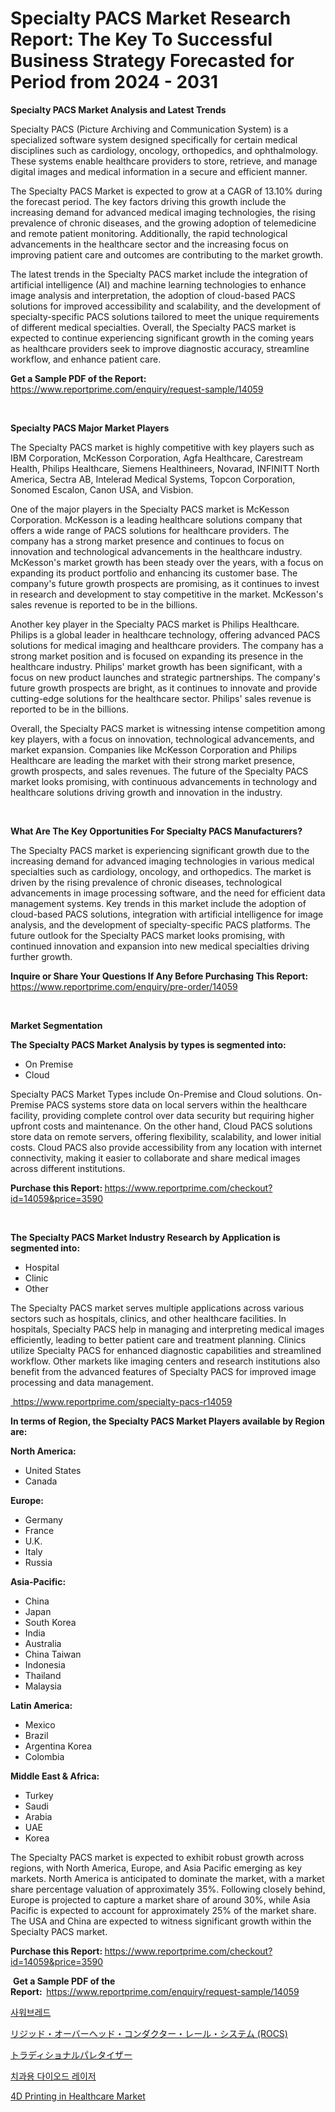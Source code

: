 <p><h1>Specialty PACS Market Research Report: The Key To Successful Business Strategy Forecasted for Period from 2024 - 2031</h1></p><p><strong>Specialty PACS Market Analysis and Latest Trends</strong></p>
<p><p>Specialty PACS (Picture Archiving and Communication System) is a specialized software system designed specifically for certain medical disciplines such as cardiology, oncology, orthopedics, and ophthalmology. These systems enable healthcare providers to store, retrieve, and manage digital images and medical information in a secure and efficient manner.</p><p>The Specialty PACS Market is expected to grow at a CAGR of 13.10% during the forecast period. The key factors driving this growth include the increasing demand for advanced medical imaging technologies, the rising prevalence of chronic diseases, and the growing adoption of telemedicine and remote patient monitoring. Additionally, the rapid technological advancements in the healthcare sector and the increasing focus on improving patient care and outcomes are contributing to the market growth.</p><p>The latest trends in the Specialty PACS market include the integration of artificial intelligence (AI) and machine learning technologies to enhance image analysis and interpretation, the adoption of cloud-based PACS solutions for improved accessibility and scalability, and the development of specialty-specific PACS solutions tailored to meet the unique requirements of different medical specialties. Overall, the Specialty PACS market is expected to continue experiencing significant growth in the coming years as healthcare providers seek to improve diagnostic accuracy, streamline workflow, and enhance patient care.</p></p>
<p><strong>Get a Sample PDF of the Report:&nbsp;</strong> <a href="https://www.reportprime.com/enquiry/request-sample/14059">https://www.reportprime.com/enquiry/request-sample/14059</a></p>
<p>&nbsp;</p>
<p><strong>Specialty PACS Major Market Players</strong></p>
<p><p>The Specialty PACS market is highly competitive with key players such as IBM Corporation, McKesson Corporation, Agfa Healthcare, Carestream Health, Philips Healthcare, Siemens Healthineers, Novarad, INFINITT North America, Sectra AB, Intelerad Medical Systems, Topcon Corporation, Sonomed Escalon, Canon USA, and Visbion. </p><p>One of the major players in the Specialty PACS market is McKesson Corporation. McKesson is a leading healthcare solutions company that offers a wide range of PACS solutions for healthcare providers. The company has a strong market presence and continues to focus on innovation and technological advancements in the healthcare industry. McKesson's market growth has been steady over the years, with a focus on expanding its product portfolio and enhancing its customer base. The company's future growth prospects are promising, as it continues to invest in research and development to stay competitive in the market. McKesson's sales revenue is reported to be in the billions.</p><p>Another key player in the Specialty PACS market is Philips Healthcare. Philips is a global leader in healthcare technology, offering advanced PACS solutions for medical imaging and healthcare providers. The company has a strong market position and is focused on expanding its presence in the healthcare industry. Philips' market growth has been significant, with a focus on new product launches and strategic partnerships. The company's future growth prospects are bright, as it continues to innovate and provide cutting-edge solutions for the healthcare sector. Philips' sales revenue is reported to be in the billions.</p><p>Overall, the Specialty PACS market is witnessing intense competition among key players, with a focus on innovation, technological advancements, and market expansion. Companies like McKesson Corporation and Philips Healthcare are leading the market with their strong market presence, growth prospects, and sales revenues. The future of the Specialty PACS market looks promising, with continuous advancements in technology and healthcare solutions driving growth and innovation in the industry.</p></p>
<p>&nbsp;</p>
<p><strong>What Are The Key Opportunities For Specialty PACS Manufacturers?</strong></p>
<p><p>The Specialty PACS market is experiencing significant growth due to the increasing demand for advanced imaging technologies in various medical specialties such as cardiology, oncology, and orthopedics. The market is driven by the rising prevalence of chronic diseases, technological advancements in image processing software, and the need for efficient data management systems. Key trends in this market include the adoption of cloud-based PACS solutions, integration with artificial intelligence for image analysis, and the development of specialty-specific PACS platforms. The future outlook for the Specialty PACS market looks promising, with continued innovation and expansion into new medical specialties driving further growth.</p></p>
<p><strong>Inquire or Share Your Questions If Any Before Purchasing This Report:</strong> <a href="https://www.reportprime.com/enquiry/pre-order/14059">https://www.reportprime.com/enquiry/pre-order/14059</a></p>
<p>&nbsp;</p>
<p><strong>Market Segmentation</strong></p>
<p><strong>The Specialty PACS Market Analysis by types is segmented into:</strong></p>
<p><ul><li>On Premise</li><li>Cloud</li></ul></p>
<p><p>Specialty PACS Market Types include On-Premise and Cloud solutions. On-Premise PACS systems store data on local servers within the healthcare facility, providing complete control over data security but requiring higher upfront costs and maintenance. On the other hand, Cloud PACS solutions store data on remote servers, offering flexibility, scalability, and lower initial costs. Cloud PACS also provide accessibility from any location with internet connectivity, making it easier to collaborate and share medical images across different institutions.</p></p>
<p><strong>Purchase this Report:&nbsp;</strong><a href="https://www.reportprime.com/checkout?id=14059&price=3590">https://www.reportprime.com/checkout?id=14059&price=3590</a></p>
<p>&nbsp;</p>
<p><strong>The Specialty PACS Market Industry Research by Application is segmented into:</strong></p>
<p><ul><li>Hospital</li><li>Clinic</li><li>Other</li></ul></p>
<p><p>The Specialty PACS market serves multiple applications across various sectors such as hospitals, clinics, and other healthcare facilities. In hospitals, Specialty PACS help in managing and interpreting medical images efficiently, leading to better patient care and treatment planning. Clinics utilize Specialty PACS for enhanced diagnostic capabilities and streamlined workflow. Other markets like imaging centers and research institutions also benefit from the advanced features of Specialty PACS for improved image processing and data management.</p></p>
<p><a href="https://www.reportprime.com/specialty-pacs-r14059">&nbsp;https://www.reportprime.com/specialty-pacs-r14059</a></p>
<p><strong>In terms of Region, the Specialty PACS Market Players available by Region are:</strong></p>
<p>
    <p> <strong> North America: </strong>
        <ul>
            <li>United States</li>
            <li>Canada</li>
        </ul>
        </p> 
    <p> <strong> Europe: </strong>
        <ul>
            <li>Germany</li>
            <li>France</li>
            <li>U.K.</li>
            <li>Italy</li>
            <li>Russia</li>
        </ul>
        </p> 
    <p> <strong> Asia-Pacific: </strong>
        <ul>
            <li>China</li>
            <li>Japan</li>
            <li>South Korea</li>
            <li>India</li>
            <li>Australia</li>
            <li>China Taiwan</li>
            <li>Indonesia</li>
            <li>Thailand</li>
            <li>Malaysia</li>
        </ul>
        </p> 
    <p> <strong> Latin America: </strong>
        <ul>
            <li>Mexico</li>
            <li>Brazil</li>
            <li>Argentina Korea</li>
            <li>Colombia</li>
        </ul>
        </p> 
    <p> <strong> Middle East & Africa: </strong>
        <ul>
            <li>Turkey</li>
            <li>Saudi</li>
            <li>Arabia</li>
            <li>UAE</li>
            <li>Korea</li>
        </ul>
    </p>
    </p>
<p><p>The Specialty PACS market is expected to exhibit robust growth across regions, with North America, Europe, and Asia Pacific emerging as key markets. North America is anticipated to dominate the market, with a market share percentage valuation of approximately 35%. Following closely behind, Europe is projected to capture a market share of around 30%, while Asia Pacific is expected to account for approximately 25% of the market share. The USA and China are expected to witness significant growth within the Specialty PACS market.</p></p>
<p><strong>Purchase this Report: </strong><a href="https://www.reportprime.com/checkout?id=14059&price=3590">https://www.reportprime.com/checkout?id=14059&price=3590</a></p>
<p>&nbsp;<strong>Get a Sample PDF of the Report:&nbsp;&nbsp;</strong><a href="https://www.reportprime.com/enquiry/request-sample/14059">https://www.reportprime.com/enquiry/request-sample/14059</a></p>
<p><strong></strong></p>
<p><p><a href="https://medium.com/@felipegrrady654556/%EC%82%AC%EC%9B%8C%EB%B8%8C%EB%A0%88%EB%93%9C-%EC%8B%9C%EC%9E%A5-%EA%B7%9C%EB%AA%A8-%EC%97%B0%ED%8F%89%EA%B7%A0-%EC%84%B1%EC%9E%A5%EB%A5%A0-%ED%8A%B8%EB%A0%8C%EB%93%9C-2024-2030-a41236d5ad46">사워브레드</a></p><p><a href="https://github.com/NovaStamm2023/Market-Research-Report-List-1/blob/main/390278080706.md">リジッド・オーバーヘッド・コンダクター・レール・システム (ROCS)</a></p><p><a href="https://medium.com/@rodhoppe07/%E4%BC%9D%E7%B5%B1%E7%9A%84%E3%81%AA%E3%83%91%E3%83%AC%E3%82%BF%E3%82%A4%E3%82%B6%E3%83%BC%E5%B8%82%E5%A0%B4%E3%81%AE%E5%B1%95%E6%9C%9B-%E7%94%A3%E6%A5%AD%E6%A6%82%E8%A6%81%E3%81%A8%E4%BA%88%E6%B8%AC-2024%E5%B9%B4%E3%81%8B%E3%82%892031%E5%B9%B4-48a2c500ac93">トラディショナルパレタイザー</a></p><p><a href="https://medium.com/@jerrodhilll68/%EC%B9%98%EA%B3%BC-%EB%8B%A4%EC%9D%B4%EC%98%A4%EB%93%9C-%EB%A0%88%EC%9D%B4%EC%A0%80-%EC%8B%9C%EC%9E%A5-%EB%B3%B4%EA%B3%A0%EC%84%9C%EB%8A%94-%EC%9D%B4-%EC%8B%9C%EC%9E%A5%EC%9D%98-%EC%B5%9C%EC%8B%A0-%ED%8A%B8%EB%A0%8C%EB%93%9C%EC%99%80-%EC%84%B1%EC%9E%A5-%EA%B8%B0%ED%9A%8C%EB%A5%BC-%EB%B3%B4%EC%97%AC%EC%A4%8D%EB%8B%88%EB%8B%A4-39cca3f041b4">치과용 다이오드 레이저</a></p><p><a href="https://github.com/seekum/Market-Research-Report-List-2/blob/main/4d-printing-in-healthcare-market.md">4D Printing in Healthcare Market</a></p></p>